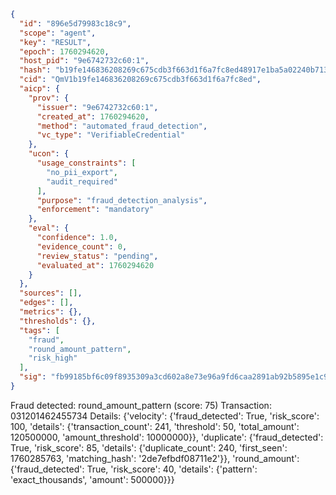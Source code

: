 ```json
{
  "id": "896e5d79983c18c9",
  "scope": "agent",
  "key": "RESULT",
  "epoch": 1760294620,
  "host_pid": "9e6742732c60:1",
  "hash": "b19fe146836208269c675cdb3f663d1f6a7fc8ed48917e1ba5a02240b713122b",
  "cid": "QmV1b19fe146836208269c675cdb3f663d1f6a7fc8ed",
  "aicp": {
    "prov": {
      "issuer": "9e6742732c60:1",
      "created_at": 1760294620,
      "method": "automated_fraud_detection",
      "vc_type": "VerifiableCredential"
    },
    "ucon": {
      "usage_constraints": [
        "no_pii_export",
        "audit_required"
      ],
      "purpose": "fraud_detection_analysis",
      "enforcement": "mandatory"
    },
    "eval": {
      "confidence": 1.0,
      "evidence_count": 0,
      "review_status": "pending",
      "evaluated_at": 1760294620
    }
  },
  "sources": [],
  "edges": [],
  "metrics": {},
  "thresholds": {},
  "tags": [
    "fraud",
    "round_amount_pattern",
    "risk_high"
  ],
  "sig": "fb99185bf6c09f8935309a3cd602a8e73e96a9fd6caa2891ab92b5895e1c96cd"
}
```

Fraud detected: round_amount_pattern (score: 75)
Transaction: 031201462455734
Details: {'velocity': {'fraud_detected': True, 'risk_score': 100, 'details': {'transaction_count': 241, 'threshold': 50, 'total_amount': 120500000, 'amount_threshold': 10000000}}, 'duplicate': {'fraud_detected': True, 'risk_score': 85, 'details': {'duplicate_count': 240, 'first_seen': 1760285763, 'matching_hash': '2de7efbdf08711e2'}}, 'round_amount': {'fraud_detected': True, 'risk_score': 40, 'details': {'pattern': 'exact_thousands', 'amount': 500000}}}